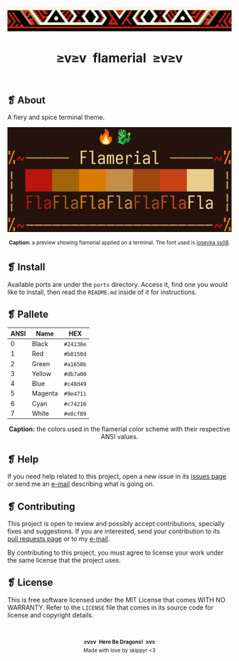 <p align="center">
	<img alt="" src="assets/ornament.webp" />
</p>
<h1 align="center">≥v≥v&ensp;flamerial&ensp;≥v≥v</h1>
<p align="center">
	<img alt="" src="https://img.shields.io/github/license/skippyr/flamerial?style=plastic&label=%E2%89%A5%20license&labelColor=%2324130e&color=%23b8150d" />
	&nbsp;
	<img alt="" src="https://img.shields.io/github/v/tag/skippyr/flamerial?style=plastic&label=%E2%89%A5%20tag&labelColor=%2324130e&color=%23b8150d" />
	&nbsp;
	<img alt="" src="https://img.shields.io/github/commit-activity/t/skippyr/flamerial?style=plastic&label=%E2%89%A5%20commits&labelColor=%2324130e&color=%23b8150d" />
	&nbsp;
	<img alt="" src="https://img.shields.io/github/stars/skippyr/flamerial?style=plastic&label=%E2%89%A5%20stars&labelColor=%2324130e&color=%23b8150d" />
</p>

## ❡ About

A fiery and spice terminal theme.

<p align="center">
	<img alt="" src="assets/preview.webp" width="700" />
	<p align="center"><sup><strong>Caption:</strong> a preview showing flamerial applied on a terminal. The font used is <a href="https://github.com/be5invis/Iosevka">iosevka ss08</a>.</sup></p>
</p>

## ❡ Install

Available ports are under the `ports` directory. Access it, find one you would like to install, then read the `README.md` inside of it for instructions.

## ❡ Pallete

<table align="center">
	<thead>
		<tr>
			<th>ANSI</th>
			<th>Name</th>
			<th>HEX</th>
		</tr>
	</thead>
	<tbody>
		<tr>
			<td>0</td>
			<td>Black</td>
			<td><code>#24130e</code></td>
		</tr>
		<tr>
			<td>1</td>
			<td>Red</td>
			<td><code>#b8150d</code></td>
		</tr>
		<tr>
			<td>2</td>
			<td>Green</td>
			<td><code>#a1650b</code></td>
		</tr>
		<tr>
			<td>3</td>
			<td>Yellow</td>
			<td><code>#db7a00</code></td>
		</tr>
		<tr>
			<td>4</td>
			<td>Blue</td>
			<td><code>#c48d49</code></td>
		</tr>
		<tr>
			<td>5</td>
			<td>Magenta</td>
			<td><code>#9e4711</code></td>
		</tr>
		<tr>
			<td>6</td>
			<td>Cyan</td>
			<td><code>#c74216</code></td>
		</tr>
		<tr>
			<td>7</td>
			<td>White</td>
			<td><code>#e8cf89</code></td>
		</tr>
	</tbody>
</table>
<p align="center"><strong>Caption:</strong> the colors used in the flamerial color scheme with their respective ANSI values.</p>

## ❡ Help

If you need help related to this project, open a new issue in its [issues page](https://github.com/skippyr/flamerial/issues) or send me an [e-mail](mailto:skippyr.developer@gmail.com) describing what is going on.

## ❡ Contributing

This project is open to review and possibly accept contributions, specially fixes and suggestions. If you are interested, send your contribution to its [pull requests page](https://github.com/skippyr/flamerial/pulls) or to my [e-mail](mailto:skippyr.developer@gmail.com).

By contributing to this project, you must agree to license your work under the same license that the project uses.

## ❡ License

This is free software licensed under the MIT License that comes WITH NO WARRANTY. Refer to the `LICENSE` file that comes in its source code for license and copyright details.

&ensp;
<p align="center"><sup><strong>≥v≥v&ensp;Here Be Dragons!&ensp;≥v≥</strong><br />Made with love by skippyr <3</sup></p>
